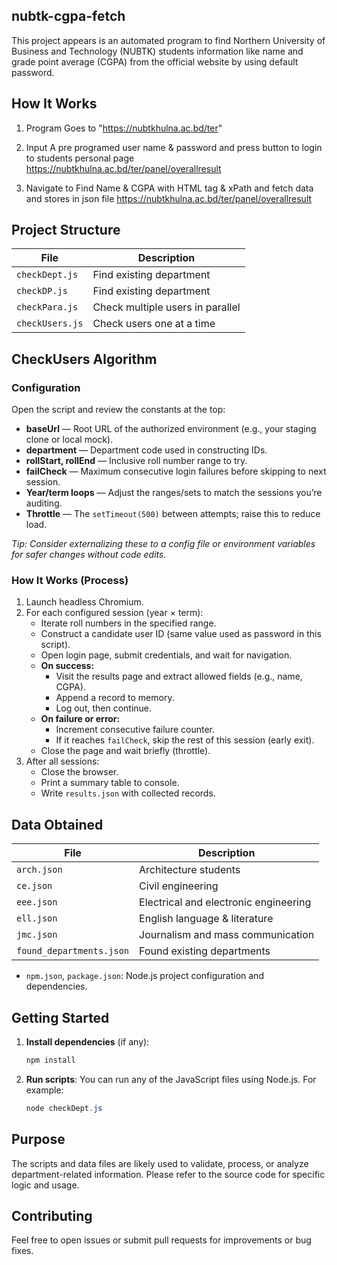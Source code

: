 ## nubtk-cgpa-fetch

This project appears is an automated program to find Northern University of Business and Technology (NUBTK) students information like name and grade point average (CGPA) from the official website by using default password.

## How It Works

1. Program Goes to "https://nubtkhulna.ac.bd/ter"

2. Input A pre programed user name & password and press button to login to students personal page
https://nubtkhulna.ac.bd/ter/panel/overallresult

3. Navigate to Find Name & CGPA with HTML tag & xPath and fetch data and stores in json file
https://nubtkhulna.ac.bd/ter/panel/overallresult

## Project Structure

| File              | Description                                                      |
|-------------------|------------------------------------------------------------------|
| `checkDept.js`    | Find existing department                                         |
| `checkDP.js`      | Find existing department                                         |
| `checkPara.js`    | Check multiple users in parallel                                 |
| `checkUsers.js`   | Check users one at a time                                        |

## CheckUsers Algorithm

### Configuration

Open the script and review the constants at the top:

- **baseUrl** — Root URL of the authorized environment (e.g., your staging clone or local mock).
- **department** — Department code used in constructing IDs.
- **rollStart, rollEnd** — Inclusive roll number range to try.
- **failCheck** — Maximum consecutive login failures before skipping to next session.
- **Year/term loops** — Adjust the ranges/sets to match the sessions you’re auditing.
- **Throttle** — The `setTimeout(500)` between attempts; raise this to reduce load.

*Tip: Consider externalizing these to a config file or environment variables for safer changes without code edits.*

### How It Works (Process)

1. Launch headless Chromium.
2. For each configured session (year × term):
    - Iterate roll numbers in the specified range.
    - Construct a candidate user ID (same value used as password in this script).
    - Open login page, submit credentials, and wait for navigation.
    - **On success:**
        - Visit the results page and extract allowed fields (e.g., name, CGPA).
        - Append a record to memory.
        - Log out, then continue.
    - **On failure or error:**
        - Increment consecutive failure counter.
        - If it reaches `failCheck`, skip the rest of this session (early exit).
    - Close the page and wait briefly (throttle).
3. After all sessions:
    - Close the browser.
    - Print a summary table to console.
    - Write `results.json` with collected records.

## Data Obtained

| File                      | Description                                  |
|---------------------------|----------------------------------------------|
| `arch.json`               | Architecture students                        |
| `ce.json`                 | Civil engineering                            |
| `eee.json`                | Electrical and electronic engineering        |
| `ell.json`                | English language & literature                |
| `jmc.json`                | Journalism and mass communication            |
| `found_departments.json`  | Found existing departments                   |

- `npm.json`, `package.json`: Node.js project configuration and dependencies.

## Getting Started
1. **Install dependencies** (if any):
   ```powershell
   npm install
   ```
2. **Run scripts**:
   You can run any of the JavaScript files using Node.js. For example:
   ```powershell
   node checkDept.js
   ```

## Purpose
The scripts and data files are likely used to validate, process, or analyze department-related information. Please refer to the source code for specific logic and usage.

## Contributing
Feel free to open issues or submit pull requests for improvements or bug fixes.


